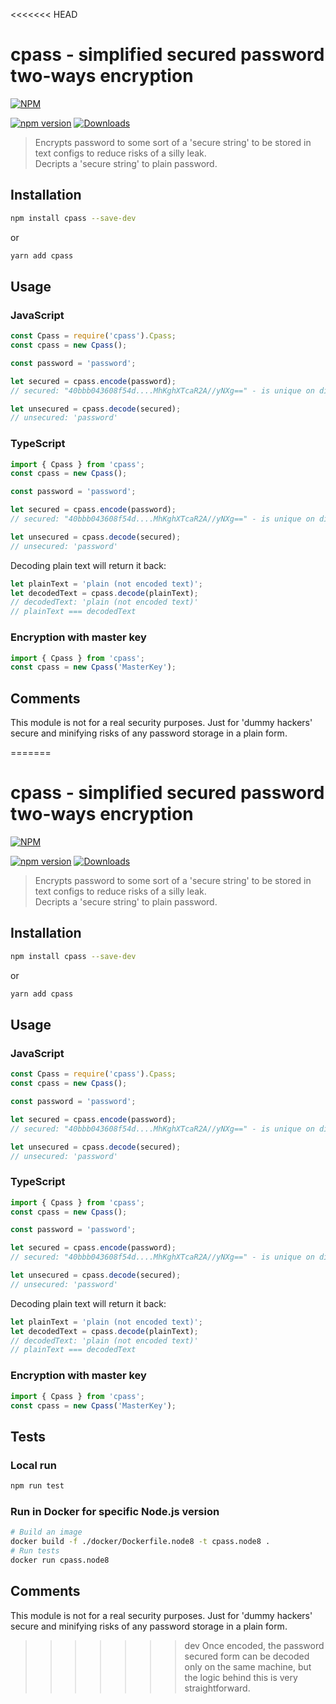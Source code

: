 <<<<<<< HEAD
# cpass - simplified secured password two-ways encryption

[![NPM](https://nodei.co/npm/cpass.png?mini=true&downloads=true&downloadRank=true&stars=true)](https://nodei.co/npm/cpass/)

[![npm version](https://badge.fury.io/js/cpass.svg)](https://badge.fury.io/js/cpass)
[![Downloads](https://img.shields.io/npm/dm/cpass.svg)](https://www.npmjs.com/package/cpass)

> Encrypts password to some sort of a 'secure string' to be stored in text configs to reduce risks of a silly leak.<br>
Decripts a 'secure string' to plain password.


## Installation

```bash
npm install cpass --save-dev
```

or 

```bash
yarn add cpass
```

## Usage

### JavaScript

```javascript
const Cpass = require('cpass').Cpass;
const cpass = new Cpass();

const password = 'password';

let secured = cpass.encode(password);
// secured: "40bbb043608f54d....MhKghXTcaR2A//yNXg==" - is unique on different machines

let unsecured = cpass.decode(secured);
// unsecured: 'password'
```

### TypeScript

```javascript
import { Cpass } from 'cpass';
const cpass = new Cpass();

const password = 'password';

let secured = cpass.encode(password);
// secured: "40bbb043608f54d....MhKghXTcaR2A//yNXg==" - is unique on different machines

let unsecured = cpass.decode(secured);
// unsecured: 'password'
```

Decoding plain text will return it back:

```javascript
let plainText = 'plain (not encoded text)';
let decodedText = cpass.decode(plainText);
// decodedText: 'plain (not encoded text)'
// plainText === decodedText
```

### Encryption with master key

```javascript
import { Cpass } from 'cpass';
const cpass = new Cpass('MasterKey');
```

## Comments

This module is not for a real security purposes. Just for 'dummy hackers' secure and minifying risks of any password storage in a plain form.

=======
# cpass - simplified secured password two-ways encryption

[![NPM](https://nodei.co/npm/cpass.png?mini=true&downloads=true&downloadRank=true&stars=true)](https://nodei.co/npm/cpass/)

[![npm version](https://badge.fury.io/js/cpass.svg)](https://badge.fury.io/js/cpass)
[![Downloads](https://img.shields.io/npm/dm/cpass.svg)](https://www.npmjs.com/package/cpass)

> Encrypts password to some sort of a 'secure string' to be stored in text configs to reduce risks of a silly leak.<br>
Decripts a 'secure string' to plain password.


## Installation

```bash
npm install cpass --save-dev
```

or 

```bash
yarn add cpass
```

## Usage

### JavaScript

```javascript
const Cpass = require('cpass').Cpass;
const cpass = new Cpass();

const password = 'password';

let secured = cpass.encode(password);
// secured: "40bbb043608f54d....MhKghXTcaR2A//yNXg==" - is unique on different machines

let unsecured = cpass.decode(secured);
// unsecured: 'password'
```

### TypeScript

```javascript
import { Cpass } from 'cpass';
const cpass = new Cpass();

const password = 'password';

let secured = cpass.encode(password);
// secured: "40bbb043608f54d....MhKghXTcaR2A//yNXg==" - is unique on different machines

let unsecured = cpass.decode(secured);
// unsecured: 'password'
```

Decoding plain text will return it back:

```javascript
let plainText = 'plain (not encoded text)';
let decodedText = cpass.decode(plainText);
// decodedText: 'plain (not encoded text)'
// plainText === decodedText
```

### Encryption with master key

```javascript
import { Cpass } from 'cpass';
const cpass = new Cpass('MasterKey');
```

## Tests

### Local run

```bash
npm run test
```

### Run in Docker for specific Node.js version

```bash
# Build an image
docker build -f ./docker/Dockerfile.node8 -t cpass.node8 .
# Run tests
docker run cpass.node8
```

## Comments

This module is not for a real security purposes. Just for 'dummy hackers' secure and minifying risks of any password storage in a plain form.

>>>>>>> dev
Once encoded, the password secured form can be decoded only on the same machine, but the logic behind this is very straightforward.